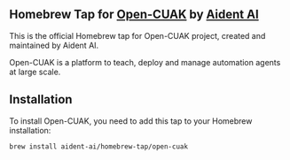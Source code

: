 ## Homebrew Tap for [Open-CUAK](https://github.com/Aident-AI/open-cuak) by [Aident AI](https://aident.ai)

This is the official Homebrew tap for Open-CUAK project, created and maintained by Aident AI.

Open-CUAK is a platform to teach, deploy and manage automation agents at large scale.

## Installation

To install Open-CUAK, you need to add this tap to your Homebrew installation:

```bash
brew install aident-ai/homebrew-tap/open-cuak
```
